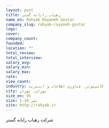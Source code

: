 ```yaml
---
layout: post
title: رهیاب رایانه گستر
name_en: Rahyab Rayaneh Gostar
company_slug: rahyab-rayaneh-gostar
logo: 
cover: 
company_count:
founded:
location: ""
total_review: 
total_interview: 
salary_avg: 
salary_min: 
salary_max: 
rate: 
view_count: 
industry: کامپیوتر، فناوری اطلاعات و اینترنت
city: تهران, تهران
size_en: VS
size: 1-10 نفر
site: http://rahyab.ir
---
```


شرکت رهیاب رایانه گستر 
